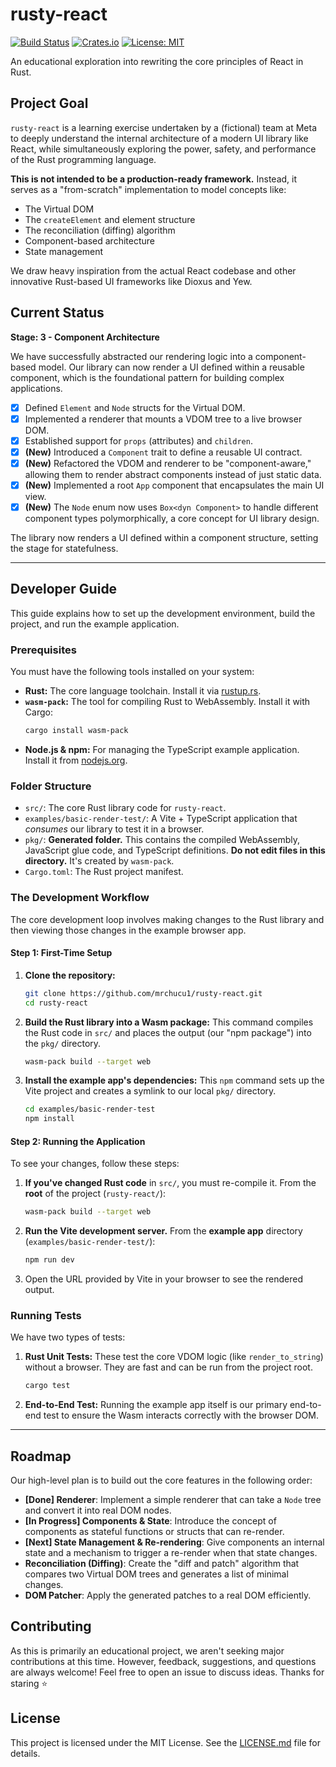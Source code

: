 # rusty-react

[![Build Status](https://img.shields.io/badge/build-passing-brightgreen)](https://github.com/mrchucu1/rusty-react)
[![Crates.io](https://img.shields.io/crates/v/rusty-react.svg?label=version)](https://crates.io/crates/rusty-react)
[![License: MIT](https://img.shields.io/badge/License-MIT-yellow.svg)](https://opensource.org/licenses/MIT)

An educational exploration into rewriting the core principles of React in Rust.

## Project Goal

`rusty-react` is a learning exercise undertaken by a (fictional) team at Meta to deeply understand the internal architecture of a modern UI library like React, while simultaneously exploring the power, safety, and performance of the Rust programming language.

**This is not intended to be a production-ready framework.** Instead, it serves as a "from-scratch" implementation to model concepts like:

- The Virtual DOM
- The `createElement` and element structure
- The reconciliation (diffing) algorithm
- Component-based architecture
- State management

We draw heavy inspiration from the actual React codebase and other innovative Rust-based UI frameworks like Dioxus and Yew.

## Current Status

**Stage: 3 - Component Architecture**

We have successfully abstracted our rendering logic into a component-based model. Our library can now render a UI defined within a reusable component, which is the foundational pattern for building complex applications.

- [x] Defined `Element` and `Node` structs for the Virtual DOM.
- [x] Implemented a renderer that mounts a VDOM tree to a live browser DOM.
- [x] Established support for `props` (attributes) and `children`.
- [x] **(New)** Introduced a `Component` trait to define a reusable UI contract.
- [x] **(New)** Refactored the VDOM and renderer to be "component-aware," allowing them to render abstract components instead of just static data.
- [x] **(New)** Implemented a root `App` component that encapsulates the main UI view.
- [x] **(New)** The `Node` enum now uses `Box<dyn Component>` to handle different component types polymorphically, a core concept for UI library design.

The library now renders a UI defined within a component structure, setting the stage for statefulness.

---

## Developer Guide

This guide explains how to set up the development environment, build the project, and run the example application.

### Prerequisites

You must have the following tools installed on your system:
- **Rust:** The core language toolchain. Install it via [rustup.rs](https://rustup.rs/).
- **`wasm-pack`:** The tool for compiling Rust to WebAssembly. Install it with Cargo:
  ```bash
  cargo install wasm-pack
  ```
- **Node.js & npm:** For managing the TypeScript example application. Install it from [nodejs.org](https://nodejs.org/).

### Folder Structure

- `src/`: The core Rust library code for `rusty-react`.
- `examples/basic-render-test/`: A Vite + TypeScript application that *consumes* our library to test it in a browser.
- `pkg/`: **Generated folder.** This contains the compiled WebAssembly, JavaScript glue code, and TypeScript definitions. **Do not edit files in this directory.** It's created by `wasm-pack`.
- `Cargo.toml`: The Rust project manifest.

### The Development Workflow

The core development loop involves making changes to the Rust library and then viewing those changes in the example browser app.

#### **Step 1: First-Time Setup**

1.  **Clone the repository:**
    ```bash
    git clone https://github.com/mrchucu1/rusty-react.git
    cd rusty-react
    ```
2.  **Build the Rust library into a Wasm package:**
    This command compiles the Rust code in `src/` and places the output (our "npm package") into the `pkg/` directory.
    ```bash
    wasm-pack build --target web
    ```
3.  **Install the example app's dependencies:**
    This `npm` command sets up the Vite project and creates a symlink to our local `pkg/` directory.
    ```bash
    cd examples/basic-render-test
    npm install
    ```

#### **Step 2: Running the Application**

To see your changes, follow these steps:

1.  **If you've changed Rust code** in `src/`, you must re-compile it. From the **root** of the project (`rusty-react/`):
    ```bash
    wasm-pack build --target web
    ```
2.  **Run the Vite development server.** From the **example app** directory (`examples/basic-render-test/`):
    ```bash
    npm run dev
    ```
3.  Open the URL provided by Vite in your browser to see the rendered output.

### Running Tests

We have two types of tests:

1.  **Rust Unit Tests:** These test the core VDOM logic (like `render_to_string`) without a browser. They are fast and can be run from the project root.
    ```bash
    cargo test
    ```
2.  **End-to-End Test:** Running the example app itself is our primary end-to-end test to ensure the Wasm interacts correctly with the browser DOM.

---

## Roadmap

Our high-level plan is to build out the core features in the following order:

-   **[Done] Renderer**: Implement a simple renderer that can take a `Node` tree and convert it into real DOM nodes.
-   **[In Progress] Components & State**: Introduce the concept of components as stateful functions or structs that can re-render.
-   **[Next] State Management & Re-rendering**: Give components an internal state and a mechanism to trigger a re-render when that state changes.
-   **Reconciliation (Diffing)**: Create the "diff and patch" algorithm that compares two Virtual DOM trees and generates a list of minimal changes.
-   **DOM Patcher**: Apply the generated patches to a real DOM efficiently.


## Contributing

As this is primarily an educational project, we aren't seeking major contributions at this time. However, feedback, suggestions, and questions are always welcome! Feel free to open an issue to discuss ideas. Thanks for staring ⭐ 

## License

This project is licensed under the MIT License. See the [LICENSE.md](LICENSE.md) file for details.
